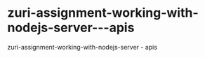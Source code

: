 # zuri-assignment-working-with-nodejs-server---apis
zuri-assignment-working-with-nodejs-server - apis
